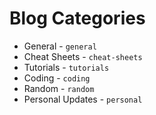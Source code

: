 # Blog Categories

- General - `general`
- Cheat Sheets - `cheat-sheets`
- Tutorials - `tutorials`
- Coding - `coding`
- Random - `random`
- Personal Updates - `personal`
